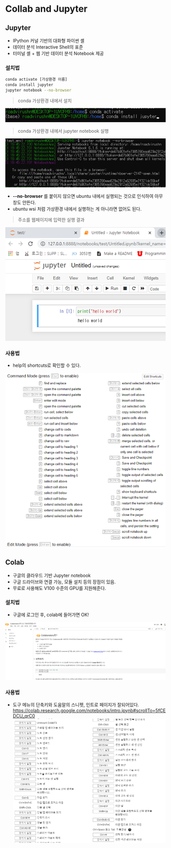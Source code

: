 # Collab and Jupyter

## Jupyter

- IPython 커널 기반의 대화형 파이썬 셸
- 데이터 분석 Interactive Shell의 표준
- 터미널 셸 + 웹 기반 데이터 분석 Notebook 제공

### 설치법

```bash
conda activate [가상환경 이름]
conda install jupyter
jupyter notebook --no-browser
```

> conda 가상환경 내에서 설치

![1610966981429](Collab_and_Jupyter.assets/1610966981429.png)

>conda 가상환경 내에서 jupyter notebook 실행

![1610966817637](Collab_and_Jupyter.assets/1610966817637.png)

- **--no-browser** 를 붙이지 않으면 ubuntu 내에서 실행되는 것으로 인식하여 아무 창도 안뜬다.
- ubuntu wsi 처럼 가상환경 내에서 실행하는 게 아니라면 없어도 된다.

> 주소를 웹페이지에 입력한 실행 결과

![1610966796735](Collab_and_Jupyter.assets/1610966796735.png)

### 사용법

- help의 shortcuts로 확인할 수 있다.

![1610967126746](Collab_and_Jupyter.assets/1610967126746.png)

## Colab

- 구글의 클라우드 기반 Jupyter notebook
- 구글 드라이브와 연결 가능, 모듈 설치 등의 장점이 있음.
- 무료로 사용해도 V100 수준의 GPU를 지원해준다.

### 설치법

- 구글에 로그인 후, colab에 들어가면 OK!

![1610967451398](Collab_and_Jupyter.assets/1610967451398.png)

### 사용법

- 도구 메뉴의 단축키와 도움말의 스니펫, 인트로 페이지가 잘되어있다.
https://colab.research.google.com/notebooks/intro.ipynb#scrollTo=5fCEDCU_qrC0
![1610967519049](Collab_and_Jupyter.assets/1610967519049.png)
